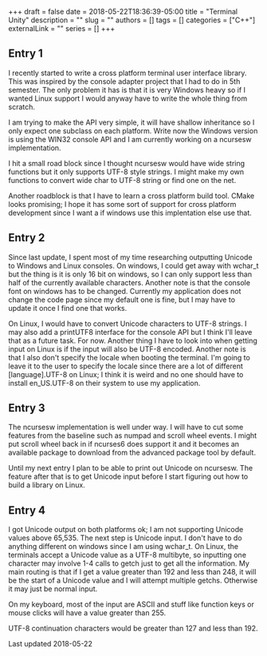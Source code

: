 +++ 
draft = false
date = 2018-05-22T18:36:39-05:00
title = "Terminal Unity"
description = ""
slug = ""
authors = []
tags = []
categories = ["C++"]
externalLink = ""
series = []
+++

## Entry 1

I recently started to write a cross platform terminal user interface library. This was inspired by the console adapter project that I had to do in 5th semester. The only problem it has is that it is very Windows heavy so if I wanted Linux support I would anyway have to write the whole thing from scratch.

I am trying to make the API very simple, it will have shallow inheritance so I only expect one subclass on each platform. Write now the Windows version is using the WIN32 console API and I am currently working on a ncursesw implementation.

I hit a small road block since I thought ncursesw would have wide string functions but it only supports UTF-8 style strings. I might make my own functions to convert wide char to UTF-8 string or find one on the net.

Another roadblock is that I have to learn a cross platform build tool. CMake looks promising; I hope it has some sort of support for cross platform development since I want a if windows use this implentation else use that.

## Entry 2

Since last update, I spent most of my time researching outputting Unicode to Windows and Linux consoles. On windows, I could get away with wchar_t but the thing is it is only 16 bit on windows, so I can only support less than half of the currently available characters. Another note is that the console font on windows has to be changed. Currently my application does not change the code page since my default one is fine, but I may have to update it once I find one that works.

On Linux, I would have to convert Unicode characters to UTF-8 strings. I may also add a printUTF8 interface for the console API but I think I'll leave that as a future task. For now. Another thing I have to look into when getting input on Linux is if the input will also be UTF-8 encoded. Another note is that I also don't specify the locale when booting the terminal. I'm going to leave it to the user to specify the locale since there are a lot of different [language].UTF-8 on Linux; I think it is weird and no one should have to install en_US.UTF-8 on their system to use my application.


## Entry 3

The ncursesw implementation is well under way. I will have to cut some features from the baseline such as numpad and scroll wheel events. I might put scroll wheel back in if ncurses6 does support it and it becomes an available package to download from the advanced package tool by default.

Until my next entry I plan to be able to print out Unicode on ncursesw. The feature after that is to get Unicode input before I start figuring out how to build a library on Linux.

## Entry 4

I got Unicode output on both platforms ok; I am not supporting Unicode values above 65,535. The next step is Unicode input. I don't have to do anything different on windows since I am using wchar_t. On Linux, the terminals accept a Unicode value as a UTF-8 multibyte, so inputting one character may involve 1-4 calls to getch just to get all the information. My main routing is that if I get a value greater than 192 and less than 248, it will be the start of a Unicode value and I will attempt multiple getchs. Otherwise it may just be normal input.

On my keyboard, most of the input are ASCII and stuff like function keys or mouse clicks will have a value greater than 255.

UTF-8 continuation characters would be greater than 127 and less than 192.

Last updated 2018-05-22

